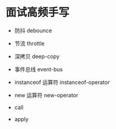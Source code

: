 # 面试高频手写

* 防抖 debounce

* 节流 throttle

* 深拷贝 deep-copy

* 事件总线 event-bus

* instanceof 运算符 instanceof-operator

* new 运算符 new-operator

* call

* apply
